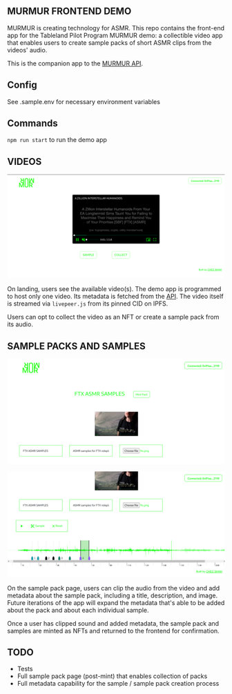 ## MURMUR FRONTEND DEMO

MURMUR is creating technology for ASMR. This repo contains the front-end app for the Tableland Pilot Program MURMUR demo: a collectible video app that enables users to create sample packs of short ASMR clips from the videos' audio. 

This is the companion app to the [MURMUR API](https://github.com/naturalshine/murmur-api/).

## Config

See .sample.env for necessary environment variables

## Commands

`npm run start` to run the demo app

## VIDEOS

![MURMUR](images/murmur01.png)

On landing, users see the available video(s). The demo app is programmed to host only one video. Its metadata is fetched from the [API](https://github.com/naturalshine/murmur-api/). The video itself is streamed via `livepeer.js` from its pinned CID on IPFS. 

Users can opt to collect the video as an NFT or create a sample pack from its audio. 

## SAMPLE PACKS AND SAMPLES

![MURMUR](images/murmur02.png)

![MURMUR](images/murmur03.png)

On the sample pack page, users can clip the audio from the video and add metadata about the sample pack, including a title, description, and image. Future iterations of the app will expand the metadata that's able to be added about the pack and about each individual sample. 

Once a user has clipped sound and added metadata, the sample pack and samples are minted as NFTs and returned to the frontend for confirmation. 

## TODO 
- Tests
- Full sample pack page (post-mint) that enables collection of packs
- Full metadata capability for the sample / sample pack creation process






